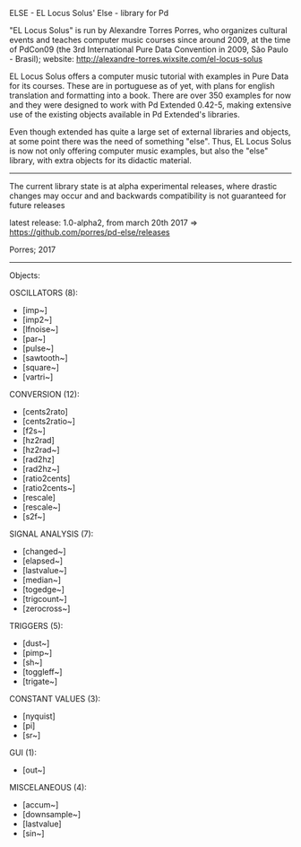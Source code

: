 ELSE - EL Locus Solus' Else - library for Pd

"EL Locus Solus" is run by Alexandre Torres Porres, who organizes cultural events and teaches computer music courses since around 2009, at the time of PdCon09 (the 3rd International Pure Data Convention in 2009, São Paulo - Brasil); website: http://alexandre-torres.wixsite.com/el-locus-solus

EL Locus Solus offers a computer music tutorial with examples in Pure Data for its courses. These are in portuguese as of yet, with plans for english translation and formatting into a book. There are over 350 examples for now and they were designed to work with Pd Extended 0.42-5, making extensive use of the existing objects available in Pd Extended's libraries.

Even though extended has quite a large set of external libraries and objects, at some point there was the need of something "else". Thus, EL Locus Solus is now not only offering computer music examples, but also the "else" library, with extra objects for its didactic material.

----------------

The current library state is at alpha experimental releases, where drastic changes may occur and and backwards compatibility is not guaranteed for future releases

latest release: 1.0-alpha2, from march 20th 2017 => https://github.com/porres/pd-else/releases

Porres; 2017

----------------------

Objects:

OSCILLATORS (8):
- [imp~]
- [imp2~]
- [lfnoise~]
- [par~]
- [pulse~]
- [sawtooth~]
- [square~]
- [vartri~]

CONVERSION (12):
- [cents2rato]
- [cents2ratio~]
- [f2s~]
- [hz2rad]
- [hz2rad~]
- [rad2hz]
- [rad2hz~]
- [ratio2cents]
- [ratio2cents~]
- [rescale]
- [rescale~]
- [s2f~]

SIGNAL ANALYSIS (7):
- [changed~]
- [elapsed~]
- [lastvalue~]
- [median~]
- [togedge~]
- [trigcount~]
- [zerocross~]

TRIGGERS (5):
- [dust~]
- [pimp~]
- [sh~]
- [toggleff~]
- [trigate~]

CONSTANT VALUES (3):
- [nyquist]
- [pi]
- [sr~]

GUI (1):
- [out~]

MISCELANEOUS (4):
- [accum~]
- [downsample~]
- [lastvalue]
- [sin~]
